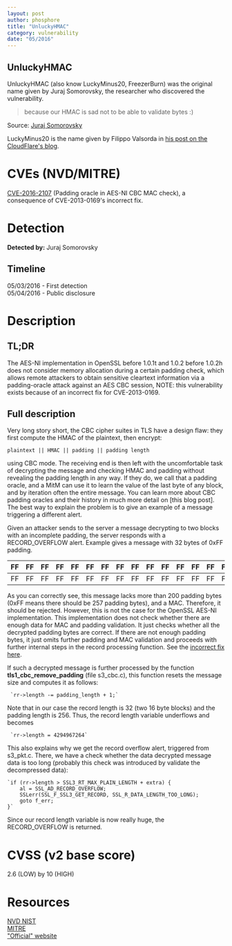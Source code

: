 ```yaml
---
layout: post
author: phosphore
title: "UnluckyHMAC"
category: vulnerability
date: "05/2016"
---
```


## UnluckyHMAC  
UnluckyHMAC (also know LuckyMinus20, FreezerBurn) was the original name given by Juraj Somorovsky, the researcher who discovered the vulnerability.  

>because our HMAC is sad not to be able to validate bytes :)  

<!-- more -->
Source: [Juraj Somorovsky](http://web-in-security.blogspot.it/2016/05/curious-padding-oracle-in-openssl-cve.html)  

LuckyMinus20 is the name given by Filippo Valsorda in [his post on the CloudFlare's blog](https://blog.cloudflare.com/yet-another-padding-oracle-in-openssl-cbc-ciphersuites/).  
	
# CVEs (NVD/MITRE)
[CVE-2016-2107](https://cve.mitre.org/cgi-bin/cvename.cgi?name=CVE-2016-2107) (Padding oracle in AES-NI CBC MAC check), a consequence of CVE-2013-0169's incorrect fix.

# Detection
**Detected by:** Juraj Somorovsky  

## Timeline
05/03/2016 - First detection  
05/04/2016 - Public disclosure

# Description

## TL;DR
The AES-NI implementation in OpenSSL before 1.0.1t and 1.0.2 before 1.0.2h does not consider memory allocation during a certain padding check, which allows remote attackers to obtain sensitive cleartext information via a padding-oracle attack against an AES CBC session, NOTE: this vulnerability exists because of an incorrect fix for CVE-2013-0169.

## Full description
Very long story short, the CBC cipher suites in TLS have a design flaw: they first compute the HMAC of the plaintext, then encrypt:  

`plaintext || HMAC || padding || padding length`  

using CBC mode. The receiving end is then left with the uncomfortable task of decrypting the message and checking HMAC and padding without revealing the padding length in any way. If they do, we call that a padding oracle, and a MitM can use it to learn the value of the last byte of any block, and by iteration often the entire message. You can learn more about CBC padding oracles and their history in much more detail on [this blog post].  
The best way to explain the problem is to give an example of a message triggering a different alert. 

Given an attacker sends to the server a message decrypting to two blocks with an incomplete padding, the server responds with a RECORD_OVERFLOW alert. Example gives a message with 32 bytes of 0xFF padding.  

| FF | FF | FF | FF | FF | FF | FF | FF | FF | FF | FF | FF | FF | FF | FF |
| -- |:--:|:--:|:--:|:--:|:--:|:--:|:--:|:--:|:--:|:--:|:--:|:--:|:--:|--: |
| FF | FF | FF | FF | FF | FF | FF | FF | FF | FF | FF | FF | FF | FF | FF |

As you can correctly see, this message lacks more than 200 padding bytes (0xFF means there should be 257 padding bytes), and a MAC. Therefore, it should be  rejected. However, this is not the case for the OpenSSL AES-NI implementation. This implementation does not check whether there are enough data for MAC and padding validation. It just checks whether all the decrypted padding bytes are correct. If there are not enough padding bytes, it just omits further padding and MAC validation and proceeds with further internal steps in the record processing function. See the [incorrect fix here](https://github.com/openssl/openssl/blob/b1a07c38540105077878ad80a6a87c96fdbc18f1/crypto/evp/e_aes_cbc_hmac_sha1.c#L739).  


If such a decrypted message is further processed by the function **tls1_cbc_remove_padding** (file s3_cbc.c), this function resets the message size and computes it as follows:

     `rr->length -= padding_length + 1;`  

Note that in our case the record length is 32 (two 16 byte blocks) and the padding length is 256. Thus, the record length variable underflows and becomes

     `rr->length = 4294967264`


This also explains why we get the record overflow alert, triggered from s3_pkt.c. There, we have a check whether the data decrypted message data is too long (probably this check was introduced by validate the decompressed data):

    `if (rr->length > SSL3_RT_MAX_PLAIN_LENGTH + extra) {
        al = SSL_AD_RECORD_OVERFLOW;
        SSLerr(SSL_F_SSL3_GET_RECORD, SSL_R_DATA_LENGTH_TOO_LONG);
        goto f_err;
    }`  

Since our record length variable is now really huge, the RECORD_OVERFLOW is returned.




# CVSS (v2 base score)
 2.6 (LOW) by 10 (HIGH)

# Resources
[NVD NIST](https://web.nvd.nist.gov/view/vuln/detail?vulnId=CVE-2016-2107)  
[MITRE](https://cve.mitre.org/cgi-bin/cvename.cgi?name=CVE-2016-2107)  
["Official" website](http://web-in-security.blogspot.it/2016/05/curious-padding-oracle-in-openssl-cve.html)